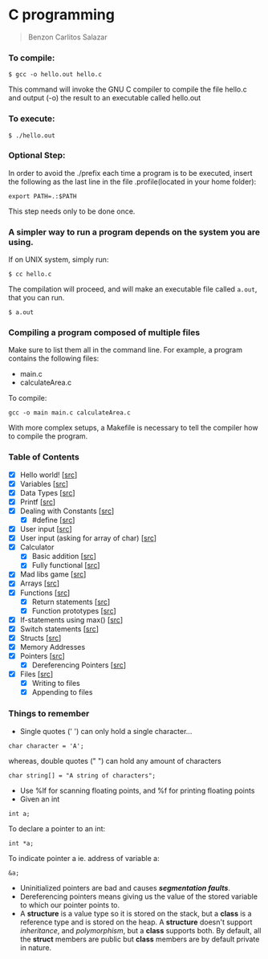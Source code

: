 # C programming

> Benzon Carlitos Salazar

### To compile:
<code>$ gcc -o hello.out hello.c</code>

This command will invoke the GNU C compiler to compile the file hello.c and output (-o) the result to an executable called hello.out

### To execute:
<code>$ ./hello.out</code>

### Optional Step:
In order to avoid the ./prefix each time a program is to be executed, insert the following as the last line in the file .profile(located in your home folder):

<code>export PATH=.:$PATH</code>
	
This step needs only to be done once.

<h3>A simpler way to run a program depends on the system you are using.</h3>
If on UNIX system, simply run:

<code>$ cc hello.c</code>

The compilation will proceed, and will make an executable file called `a.out`, that you can run.

<code>$ a.out</code>

### Compiling a program composed of multiple files
Make sure to list them all in the command line. For example, a program contains the following files:
- main.c
- calculateArea.c

To compile:

<code>gcc -o main main.c calculateArea.c</code>

With more complex setups, a Makefile is necessary to tell the compiler how to compile the program.

### Table of Contents
- [x] Hello world! [[src](./GiraffeAcademy/src/HelloWorld.c)]
- [x] Variables [[src](./GiraffeAcademy/src/Variables.c)]
- [x] Data Types [[src](./GiraffeAcademy/src/DataTypes.c)]
- [x] Printf [[src](./GiraffeAcademy/src/PrintFunction.c)]
- [x] Dealing with Constants [[src](./GiraffeAcademy/src/Constants.c)]
	- [x] #define [[src](./GiraffeAcademy/src/Constants.c#L6)]
- [x] User input [[src](./GiraffeAcademy/src/UserInput.c)]
- [x] User input (asking for array of char) [[src](./GiraffeAcademy/src/UserInput2.c)]
- [x] Calculator 
	- [x] Basic addition [[src](./GiraffeAcademy/src/Calculator.c)]
	- [x] Fully functional [[src](./GiraffeAcademy/src/Calculator2.c)]
- [x] Mad libs game [[src](./GiraffeAcademy/src/Madlibs.c)]
- [x] Arrays [[src](./GiraffeAcademy/src/Arrays.c)]
- [x] Functions [[src](./GiraffeAcademy/src/Functions.c)]
	- [x] Return statements [[src](./GiraffeAcademy/src/ReturnStatements.c)]
	- [x] Function prototypes [[src](./GiraffeAcademy/src/ReturnStatements.c)]
- [x] If-statements using max() [[src](./GiraffeAcademy/src/If_Max.c)]
- [x] Switch statements [[src](./GiraffeAcademy/src/SwitchStatements.c)]
- [x] Structs [[src](./GiraffeAcademy/src/Structs.c)]
- [x] Memory Addresses
- [x] Pointers [[src](./GiraffeAcademy/src/Pointers.c)]
	- [x] Dereferencing Pointers [[src](./GiraffeAcademy/src/DereferencePointers.c)]
- [x] Files [[src](./GiraffeAcademy/src/Files/Employees.c)]
	- [x] Writing to files
	- [x] Appending to files

### Things to remember
- Single quotes (' ') can only hold a single character...
```
char character = 'A';
```
whereas, double quotes (" ") can hold any amount of characters
```
char string[] = "A string of characters";
```
- Use %lf for scanning floating points, and %f for printing floating points
- Given an int
```
int a;
```
To declare a pointer to an int:
```
int *a;
```
To indicate pointer a ie. address of variable a:
```
&a;
```
- Uninitialized pointers are bad and causes ***segmentation faults***.
- Dereferencing pointers means giving us the value of the stored variable to which our pointer points to.
- A **structure** is a value type so it is stored on the stack, but a **class** is a reference type and is stored on the heap. A **structure** doesn't support *inheritance*, and *polymorphism*, but a **class** supports both. By default, all the **struct** members are public but **class** members are by default private in nature.